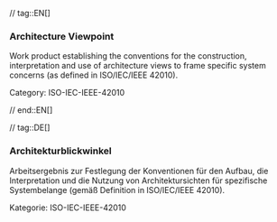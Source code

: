 // tag::EN[]
### Architecture Viewpoint

Work product establishing the conventions for the construction, interpretation and use of architecture views to frame specific system concerns (as defined in ISO/IEC/IEEE 42010).

Category: ISO-IEC-IEEE-42010




// end::EN[]

// tag::DE[]
### Architekturblickwinkel

Arbeitsergebnis zur Festlegung der Konventionen für den Aufbau, die
Interpretation und die Nutzung von Architektursichten für spezifische
Systembelange (gemäß Definition in ISO/IEC/IEEE 42010).

Kategorie: ISO-IEC-IEEE-42010
